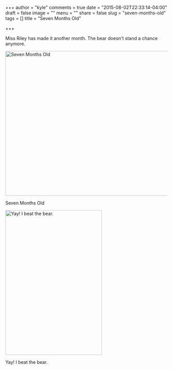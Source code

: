 +++
author = "kyle"
comments = true
date = "2015-08-02T22:33:14-04:00"
draft = false
image = ""
menu = ""
share = false
slug = "seven-months-old"
tags = []
title = "Seven Months Old"

+++

Miss Riley has made it another month. The bear doesn't stand a chance anymore.

<!--more-->

<a href="http://photos.kyleandarica.com/Family/Riley-Marie/2015081-to-20150831/i-QzvHnfB/A" target="_blank">
	<img src="http://photos.kyleandarica.com/Family/Riley-Marie/2015081-to-20150831/i-QzvHnfB/0/M/IMG_8227-M.jpg" alt="Seven Months Old" width="600" height="450" />
</a>
<p class="caption">
	Seven Months Old
</p>

<a href="http://photos.kyleandarica.com/Family/Riley-Marie/2015081-to-20150831/i-MRGQLwz/A" target="_blank">
	<img src="http://photos.kyleandarica.com/Family/Riley-Marie/2015081-to-20150831/i-MRGQLwz/0/M/IMG_8235-M.jpg" alt="Yay! I beat the bear." width="300" height="450" />
</a>
<p class="caption">
	Yay! I beat the bear.
</p>